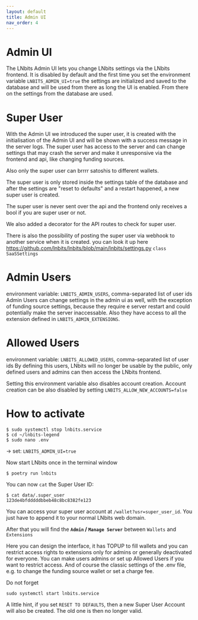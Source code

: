 ```yaml
---
layout: default
title: Admin UI
nav_order: 4
---
```



Admin UI
========
The LNbits Admin UI lets you change LNbits settings via the LNbits frontend.
It is disabled by default and the first time you set the environment variable `LNBITS_ADMIN_UI=true`
the settings are initialized and saved to the database and will be used from there as long the UI is enabled.
From there on the settings from the database are used.


Super User
==========
With the Admin UI we introduced the super user, it is created with the initialisation of the Admin UI and will be shown with a success message in the server logs.
The super user has access to the server and can change settings that may crash the server and make it unresponsive via the frontend and api, like changing funding sources.

Also only the super user can brrrr satoshis to different wallets.

The super user is only stored inside the settings table of the database and after the settings are "reset to defaults" and a restart happened,
a new super user is created.

The super user is never sent over the api and the frontend only receives a bool if you are super user or not.

We also added a decorator for the API routes to check for super user.

There is also the possibility of posting the super user via webhook to another service when it is created. you can look it up here https://github.com/lnbits/lnbits/blob/main/lnbits/settings.py `class SaaSSettings`


Admin Users
===========
environment variable: `LNBITS_ADMIN_USERS`, comma-separated list of user ids
Admin Users can change settings in the admin ui as well, with the exception of funding source settings, because they require e server restart and could potentially make the server inaccessable. Also they have access to all the extension defined in `LNBITS_ADMIN_EXTENSIONS`.


Allowed Users
=============
environment variable: `LNBITS_ALLOWED_USERS`, comma-separated list of user ids
By defining this users, LNbits will no longer be usable by the public, only defined users and admins can then access the LNbits frontend.

Setting this environment variable also disables account creation.
Account creation can be also disabled by setting `LNBITS_ALLOW_NEW_ACCOUNTS=false`


How to activate
=============
```
$ sudo systemctl stop lnbits.service
$ cd ~/lnbits-legend
$ sudo nano .env
```
-> set: `LNBITS_ADMIN_UI=true`

Now start LNbits once in the terminal window
```
$ poetry run lnbits
```
You can now `cat` the Super User ID:
```
$ cat data/.super_user
123de4bfdddddbbeb48c8bc8382fe123
```
You can access your super user account at `/wallet?usr=super_user_id`. You just have to append it to your normal LNbits web domain.

After that you will find the __`Admin` / `Manage Server`__ between `Wallets` and `Extensions`

Here you can design the interface, it has TOPUP to fill wallets and you can restrict access rights to extensions only for admins or generally deactivated for everyone. You can make users admins or set up Allowed Users if you want to restrict access. And of course the classic settings of the .env file, e.g. to change the funding source wallet or set a charge fee.

Do not forget
```
sudo systemctl start lnbits.service
```
A little hint, if you set `RESET TO DEFAULTS`, then a new Super User Account will also be created. The old one is then no longer valid.
